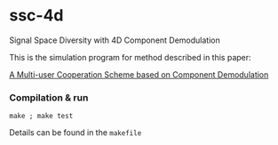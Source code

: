 # ssc-4d

Signal Space Diversity with 4D Component Demodulation

This is the simulation program for method described in this paper:

[A Multi-user Cooperation Scheme based on Component Demodulation](https://onedrive.live.com/redir?resid=731dfd14fe9cfc26!3266&authkey=!ANVG-RIklHd7W8s&ithint=file%2cpdf)

### Compilation & run

```
make ; make test
```

Details can be found in the ```makefile```
